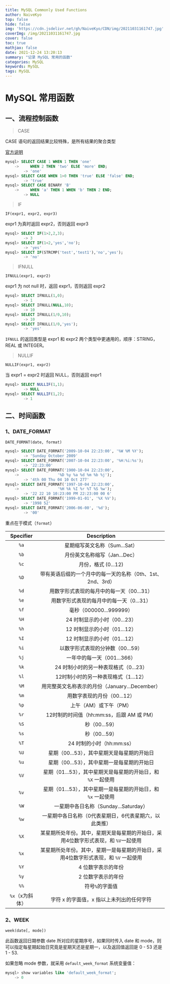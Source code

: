 ```yaml
---
title: MySQL Commonly Used Functions
author: NaiveKyo
top: false
hide: false
img: 'https://cdn.jsdelivr.net/gh/NaiveKyo/CDN/img/20211031161747.jpg'
coverImg: /img/20211031161747.jpg
cover: false
toc: true
mathjax: false
date: 2021-12-24 13:20:13
summary: "记录 MySQL 常用的函数"
categories: MySQL
keywords: MySQL
tags: MySQL
---
```




# MySQL 常用函数



## 一、流程控制函数

> CASE



CASE 语句的返回结果比较特殊，是所有结果的聚合类型

[官方说明](https://dev.mysql.com/doc/refman/8.0/en/flow-control-functions.html)

```sql
mysql> SELECT CASE 1 WHEN 1 THEN 'one'
    ->     WHEN 2 THEN 'two' ELSE 'more' END;
        -> 'one'
mysql> SELECT CASE WHEN 1>0 THEN 'true' ELSE 'false' END;
        -> 'true'
mysql> SELECT CASE BINARY 'B'
    ->     WHEN 'a' THEN 1 WHEN 'b' THEN 2 END;
        -> NULL
```





> IF

`IF(expr1, expr2, expr3)`

expr1 为真时返回 expr2，否则返回 expr3



```sql
mysql> SELECT IF(1>2,2,3);
        -> 3
mysql> SELECT IF(1<2,'yes','no');
        -> 'yes'
mysql> SELECT IF(STRCMP('test','test1'),'no','yes');
        -> 'no'
```





> IFNULL

`IFNULL(expr1, expr2)`

expr1 为 not null 时，返回 expr1，否则返回 expr2



```sql
mysql> SELECT IFNULL(1,0);
        -> 1
mysql> SELECT IFNULL(NULL,10);
        -> 10
mysql> SELECT IFNULL(1/0,10);
        -> 10
mysql> SELECT IFNULL(1/0,'yes');
        -> 'yes'
```

`IFNULL` 的返回类型是 expr1 和 expr2 两个类型中更通用的，顺序：STRING，REAL 或 INTEGER。



> NULLIF

`NULLIF(expr1, expr2)`

当 expr1 = expr2 时返回 NULL，否则返回 expr1



```sql
mysql> SELECT NULLIF(1,1);
        -> NULL
mysql> SELECT NULLIF(1,2);
        -> 1
```



## 二、时间函数

### 1、DATE_FORMAT

`DATE_FORMAT(date, format)`

```sql
mysql> SELECT DATE_FORMAT('2009-10-04 22:23:00', '%W %M %Y');
        -> 'Sunday October 2009'
mysql> SELECT DATE_FORMAT('2007-10-04 22:23:00', '%H:%i:%s');
        -> '22:23:00'
mysql> SELECT DATE_FORMAT('1900-10-04 22:23:00',
    ->                 '%D %y %a %d %m %b %j');
        -> '4th 00 Thu 04 10 Oct 277'
mysql> SELECT DATE_FORMAT('1997-10-04 22:23:00',
    ->                 '%H %k %I %r %T %S %w');
        -> '22 22 10 10:23:00 PM 22:23:00 00 6'
mysql> SELECT DATE_FORMAT('1999-01-01', '%X %V');
        -> '1998 52'
mysql> SELECT DATE_FORMAT('2006-06-00', '%d');
        -> '00'
```

重点在于模式（`format`）



|    Specifier    |                         Description                          |
| :-------------: | :----------------------------------------------------------: |
|      `%a`       |                星期缩写英文名称（Sum...Sat）                 |
|      `%b`       |                月份英文名称缩写（Jan...Dec）                 |
|      `%c`       |                     月份，格式 (0...12)                      |
|      `%D`       |  带有英语后缀的一个月中的每一天的名称（0th、1st、2nd、3rd）  |
|      `%d`       |          用数字形式表现的每月中的每一天（00...31）           |
|      `%e`       |           用数字形式表现的每月中的每一天（0...31）           |
|      `%f`       |                   毫秒（000000...999999）                    |
|      `%H`       |                 24 时制显示的小时（00...23）                 |
|      `%h`       |                 12 时制显示的小时（01...12）                 |
|      `%I`       |                 12 时制显示的小时（01...12）                 |
|      `%i`       |              以数字形式表现的分钟数（00...59）               |
|      `%j`       |                 一年中的每一天（001...366）                  |
|      `%k`       |            24 时制小时的另一种表现格式（0...23）             |
|      `%l`       |             12时制小时的另一种表现格式（1...12）             |
|      `%M`       |        用完整英文名称表示的月份（January...December）        |
|      `%m`       |                 用数字表现的月份（00...12）                  |
|      `%p`       |                    上午（AM）或下午（PM）                    |
|      `%r`       |          12时制的时间值（hh:mm:ss，后跟 AM 或 PM）           |
|      `%S`       |                        秒（00...59）                         |
|      `%s`       |                        秒（00...59）                         |
|      `%T`       |                  24 时制的小时（hh:mm:ss）                   |
|      `%U`       |         星期（00...53），其中星期天是每星期的开始日          |
|      `%u`       |         星期（00...53），其中星期一是每星期的开始日          |
|      `%V`       | 星期（01...53），其中星期天是每星期的开始日，和 `%X` 一起使用 |
|      `%v`       | 星期（01...53），其中星期一是每星期的开始日，和 `%x` 一起使用 |
|      `%W`       |            一星期中各日名称（Sunday...Saturday）             |
|      `%w`       |    一星期中各日名称（0代表星期日，6代表星期六，以此类推）    |
|      `%X`       | 某星期所处年份。其中，星期天是每星期的开始日，采用4位数字形式表现，和 `%V`一起使用 |
|      `%x`       | 某星期所处年份。其中，星期一是每星期的开始日，采用4位数字形式表现，和 `%V` 一起使用 |
|      `%Y`       |                      4 位数字表示的年份                      |
|      `%y`       |                      2 位数字表示的年份                      |
|      `%%`       |                       符号`%`的字面值                        |
| `%x`（x为斜体） |          字符 x 的字面值，x 指以上未列出的任何字符           |



### 2、WEEK

`week(date[, mode])`

此函数返回日期参数 date 所对应的星期序号，如果同时传入 date 和 mode，则可以指定每星期起始日究竟是星期天还是星期一，以及返回值返回是 0 - 53 还是 1 - 53.

如果忽略 mode 参数，就采用 `default_week_format` 系统变量值：

```sql
mysql> show variables like 'default_week_format';
	-> 0
```

